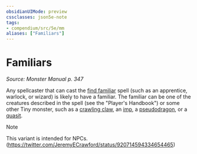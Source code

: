 ```yaml
---
obsidianUIMode: preview
cssclasses: json5e-note
tags:
- compendium/src/5e/mm
aliases: ["Familiars"]
---
```

# Familiars
*Source: Monster Manual p. 347* 

Any spellcaster that can cast the [find familiar](4-Resources/Compendium/spells/find-familiar.md) spell (such as an apprentice, warlock, or wizard) is likely to have a familiar. The familiar can be one of the creatures described in the spell (see the "Player's Handbook") or some other Tiny monster, such as a [crawling claw](4-Resources/Compendium/bestiary/undead/crawling-claw.md), an [imp](4-Resources/Compendium/bestiary/fiend/imp.md), a [pseudodragon](4-Resources/Compendium/bestiary/dragon/pseudodragon.md), or a [quasit](4-Resources/Compendium/bestiary/fiend/quasit.md).

> [!note]
> This variant is intended for NPCs. (https://twitter.com/JeremyECrawford/status/920714594334654465)